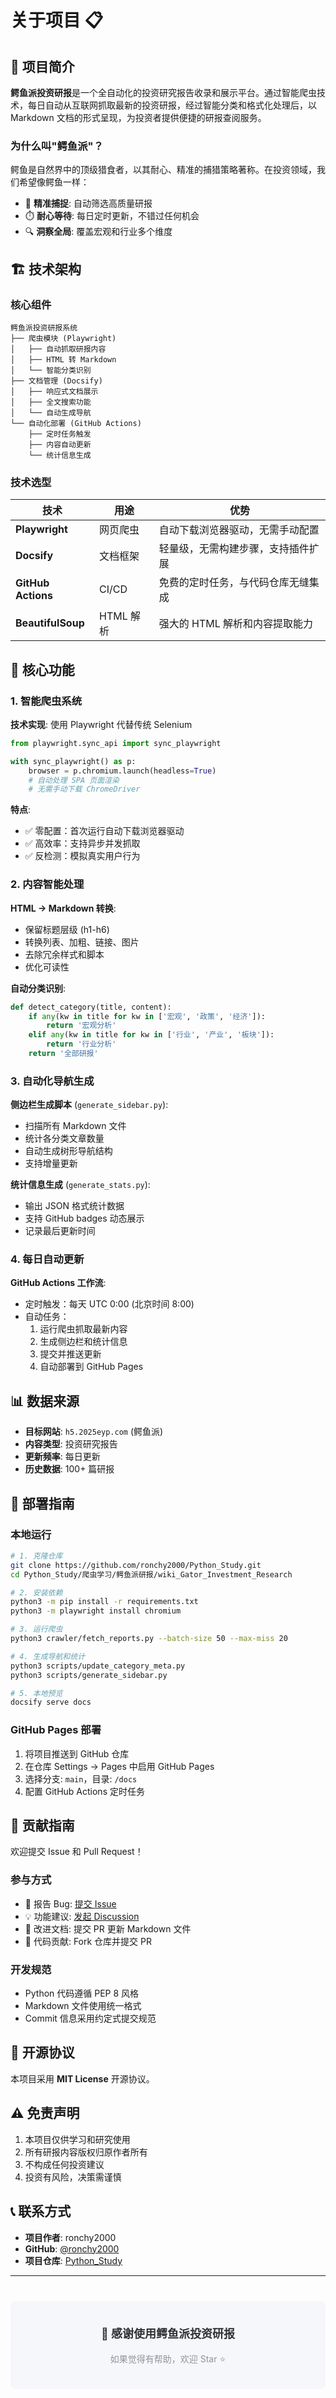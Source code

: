 # 关于项目 📋

## 🎯 项目简介

**鳄鱼派投资研报**是一个全自动化的投资研究报告收录和展示平台。通过智能爬虫技术，每日自动从互联网抓取最新的投资研报，经过智能分类和格式化处理后，以 Markdown 文档的形式呈现，为投资者提供便捷的研报查阅服务。

### 为什么叫"鳄鱼派"？

鳄鱼是自然界中的顶级猎食者，以其耐心、精准的捕猎策略著称。在投资领域，我们希望像鳄鱼一样：
- 🎯 **精准捕捉**: 自动筛选高质量研报
- ⏱️ **耐心等待**: 每日定时更新，不错过任何机会
- 🔍 **洞察全局**: 覆盖宏观和行业多个维度

## 🏗️ 技术架构

### 核心组件

```
鳄鱼派投资研报系统
├── 爬虫模块 (Playwright)
│   ├── 自动抓取研报内容
│   ├── HTML 转 Markdown
│   └── 智能分类识别
├── 文档管理 (Docsify)
│   ├── 响应式文档展示
│   ├── 全文搜索功能
│   └── 自动生成导航
└── 自动化部署 (GitHub Actions)
    ├── 定时任务触发
    ├── 内容自动更新
    └── 统计信息生成
```

### 技术选型

| 技术 | 用途 | 优势 |
|-----|------|------|
| **Playwright** | 网页爬虫 | 自动下载浏览器驱动，无需手动配置 |
| **Docsify** | 文档框架 | 轻量级，无需构建步骤，支持插件扩展 |
| **GitHub Actions** | CI/CD | 免费的定时任务，与代码仓库无缝集成 |
| **BeautifulSoup** | HTML 解析 | 强大的 HTML 解析和内容提取能力 |

## 🔧 核心功能

### 1. 智能爬虫系统

**技术实现**: 使用 Playwright 代替传统 Selenium

```python
from playwright.sync_api import sync_playwright

with sync_playwright() as p:
    browser = p.chromium.launch(headless=True)
    # 自动处理 SPA 页面渲染
    # 无需手动下载 ChromeDriver
```

**特点**:
- ✅ 零配置：首次运行自动下载浏览器驱动
- ✅ 高效率：支持异步并发抓取
- ✅ 反检测：模拟真实用户行为

### 2. 内容智能处理

**HTML → Markdown 转换**:
- 保留标题层级 (h1-h6)
- 转换列表、加粗、链接、图片
- 去除冗余样式和脚本
- 优化可读性

**自动分类识别**:
```python
def detect_category(title, content):
    if any(kw in title for kw in ['宏观', '政策', '经济']):
        return '宏观分析'
    elif any(kw in title for kw in ['行业', '产业', '板块']):
        return '行业分析'
    return '全部研报'
```

### 3. 自动化导航生成

**侧边栏生成脚本** (`generate_sidebar.py`):
- 扫描所有 Markdown 文件
- 统计各分类文章数量
- 自动生成树形导航结构
- 支持增量更新

**统计信息生成** (`generate_stats.py`):
- 输出 JSON 格式统计数据
- 支持 GitHub badges 动态展示
- 记录最后更新时间

### 4. 每日自动更新

**GitHub Actions 工作流**:
- 定时触发：每天 UTC 0:00 (北京时间 8:00)
- 自动任务：
  1. 运行爬虫抓取最新内容
  2. 生成侧边栏和统计信息
  3. 提交并推送更新
  4. 自动部署到 GitHub Pages

## 📊 数据来源

- **目标网站**: `h5.2025eyp.com` (鳄鱼派)
- **内容类型**: 投资研究报告
- **更新频率**: 每日更新
- **历史数据**: 100+ 篇研报

## 🚀 部署指南

### 本地运行

```bash
# 1. 克隆仓库
git clone https://github.com/ronchy2000/Python_Study.git
cd Python_Study/爬虫学习/鳄鱼派研报/wiki_Gator_Investment_Research

# 2. 安装依赖
python3 -m pip install -r requirements.txt
python3 -m playwright install chromium

# 3. 运行爬虫
python3 crawler/fetch_reports.py --batch-size 50 --max-miss 20

# 4. 生成导航和统计
python3 scripts/update_category_meta.py
python3 scripts/generate_sidebar.py

# 5. 本地预览
docsify serve docs
```

### GitHub Pages 部署

1. 将项目推送到 GitHub 仓库
2. 在仓库 Settings → Pages 中启用 GitHub Pages
3. 选择分支: `main`，目录: `/docs`
4. 配置 GitHub Actions 定时任务

## 🤝 贡献指南

欢迎提交 Issue 和 Pull Request！

### 参与方式

- 🐛 报告 Bug: [提交 Issue](https://github.com/ronchy2000/Python_Study/issues)
- 💡 功能建议: [发起 Discussion](https://github.com/ronchy2000/Python_Study/discussions)
- 📝 改进文档: 提交 PR 更新 Markdown 文件
- 🔧 代码贡献: Fork 仓库并提交 PR

### 开发规范

- Python 代码遵循 PEP 8 风格
- Markdown 文件使用统一格式
- Commit 信息采用约定式提交规范

## 📜 开源协议

本项目采用 **MIT License** 开源协议。

## ⚠️ 免责声明

1. 本项目仅供学习和研究使用
2. 所有研报内容版权归原作者所有
3. 不构成任何投资建议
4. 投资有风险，决策需谨慎

## 📞 联系方式

- **项目作者**: ronchy2000
- **GitHub**: [@ronchy2000](https://github.com/ronchy2000)
- **项目仓库**: [Python_Study](https://github.com/ronchy2000/Python_Study)

---

<div style="text-align: center; margin-top: 40px; padding: 20px; background: #f5f7fa; border-radius: 8px;">
  <p style="font-size: 18px; font-weight: bold; color: #303133;">🐊 感谢使用鳄鱼派投资研报</p>
  <p style="color: #909399;">如果觉得有帮助，欢迎 Star ⭐️</p>
</div>
